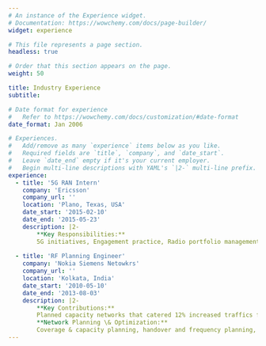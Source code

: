 ```yaml
---
# An instance of the Experience widget.
# Documentation: https://wowchemy.com/docs/page-builder/
widget: experience

# This file represents a page section.
headless: true

# Order that this section appears on the page.
weight: 50

title: Industry Experience
subtitle:

# Date format for experience
#   Refer to https://wowchemy.com/docs/customization/#date-format
date_format: Jan 2006

# Experiences.
#   Add/remove as many `experience` items below as you like.
#   Required fields are `title`, `company`, and `date_start`.
#   Leave `date_end` empty if it's your current employer.
#   Begin multi-line descriptions with YAML's `|2-` multi-line prefix.
experience:
  - title: '5G RAN Intern'
    company: 'Ericsson'
    company_url: ''
    location: 'Plano, Texas, USA'
    date_start: '2015-02-10'
    date_end: '2015-05-23'
    description: |2-
        **Key Responsibilities:**
        5G initiatives, Engagement practice, Radio portfolio management activities, Mobile broadband 
        
  - title: 'RF Planning Engineer'
    company: 'Nokia Siemens Netowkrs'
    company_url: ''
    location: 'Kolkata, India'
    date_start: '2010-05-10'
    date_end: '2013-08-03'
    description: |2-
        **Key Contributions:**
        Planned capacity networks that catered 12% increased traffics for the Vodafone account within a single quarter. Was the key resource to develop data visualization and mining for network and business analysis.        
        **Network Planning \& Optimization:**
        Coverage & capacity planning, handover and frequency planning, network dimensioning, KPI provisioning, Dashboard validation, customer complain solution, budgeting for capacity enhancement, customer engagement practice.
---
```

